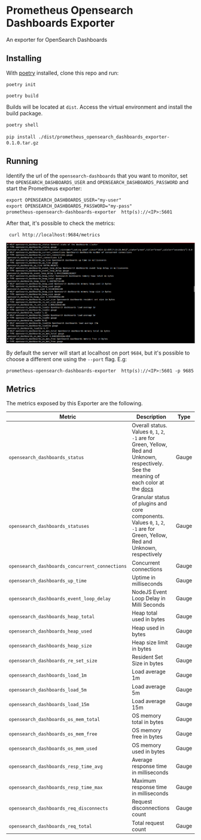 # Prometheus Opensearch Dashboards Exporter
An exporter for OpenSearch Dashboards


## Installing
With [poetry](https://python-poetry.org/) installed, clone this repo and run:

```shell
poetry init
```

```shell
poetry build
```

Builds will be located at `dist`. Access the virtual environment and install the build package.

```shell
poetry shell

pip install ./dist/prometheus_opensearch_dashboards_exporter-0.1.0.tar.gz
```


## Running
Identify the url of the `opensearch-dashboards` that you want to monitor, set the `OPENSEARCH_DASHBOARDS_USER` and `OPENSEARCH_DASHBOARDS_PASSWORD` and start the Prometheus exporter:

```shell
export OPENSEARCH_DASHBOARDS_USER="my-user"
export OPENSEARCH_DASHBOARDS_PASSWORD="my-pass"
prometheus-opensearch-dashboards-exporter  http(s)://<IP>:5601
```

After that, it's possible to check the metrics:
```
 curl http://localhost:9684/metrics
```

![Example of output](images/opensearch_dashboards_prometheus.png)


By default the server will start at localhost on port `9684`, but it's possible to choose a different one using the `--port` flag. E.g:

```shell
prometheus-opensearch-dashboards-exporter  http(s)://<IP>:5601 -p 9685
```


## Metrics

The metrics exposed by this Exporter are the following.

| Metric                                         | Description                                                                                                                                | Type  |
| -----------------------------------------------| ------------------------------------------------------------------------------------------------------------------------------------------ | ----- |
| `opensearch_dashboards_status`                 | Overall status. Values `0`, `1`, `2`, `-1` are for Green, Yellow, Red and Unknown, respectively. See the meaning of each color at the [docs](https://opensearch.org/docs/1.2/opensearch/rest-api/cluster-health/)                                 | Gauge |
| `opensearch_dashboards_statuses`               | Granular status of plugins and core components. Values `0`, `1`, `2`, `-1` are for Green, Yellow, Red and Unknown, respectively | Gauge |
| `opensearch_dashboards_concurrent_connections` | Concurrent connections                                                                                                          | Gauge |
| `opensearch_dashboards_up_time`                | Uptime in milliseconds                                                                                                          | Gauge |
| `opensearch_dashboards_event_loop_delay`       | NodeJS Event Loop Delay in Milli Seconds                                                                                        | Gauge |
| `opensearch_dashboards_heap_total`             | Heap total used in bytes                                                                                                        | Gauge |
| `opensearch_dashboards_heap_used`              | Heap used in bytes                                                                                                              | Gauge |
| `opensearch_dashboards_heap_size`              | Heap size limit in bytes                                                                                                        | Gauge |
| `opensearch_dashboards_re_set_size`            | Resident Set Size in bytes                                                                                                      | Gauge |
| `opensearch_dashboards_load_1m`                | Load average 1m                                                                                                                 | Gauge |
| `opensearch_dashboards_load_5m`                | Load average 5m                                                                                                                 | Gauge |
| `opensearch_dashboards_load_15m`               | Load average 15m                                                                                                                | Gauge |
| `opensearch_dashboards_os_mem_total`           | OS memory total in bytes                                                                                                        | Gauge |
| `opensearch_dashboards_os_mem_free`            | OS memory free in bytes                                                                                                         | Gauge |
| `opensearch_dashboards_os_mem_used`            | OS memory used in bytes                                                                                                         | Gauge |
| `opensearch_dashboards_resp_time_avg`          | Average response time in milliseconds                                                                                           | Gauge |
| `opensearch_dashboards_resp_time_max`          | Maximum response time in milliseconds                                                                                           | Gauge |
| `opensearch_dashboards_req_disconnects`        | Request disconnections count                                                                                                    | Gauge |
| `opensearch_dashboards_req_total`              | Total request count                                                                                                             | Gauge |
